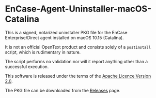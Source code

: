 # EnCase-Agent-Uninstaller-macOS-Catalina

This is a signed, notarized uninstaller PKG file for the EnCase Enterprise/Direct agent installed on macOS 10.15 (Catalina).

It is not an official OpenText product and consists solely of a `postinstall` script, which is rudimentary in nature.

The script performs no validation nor will it report anything other than a successful execution.

This software is released under the terms of the [Apache Licence Version 2.0](https://www.apache.org/licenses/LICENSE-2.0).

The PKG file can be downloaded from the [Releases](https://github.com/sdckey/EnCase-Agent-Uninstaller-macOS-Catalina/releases) page.
